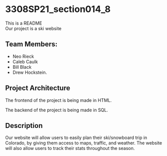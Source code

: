 # 3308SP21_section014_8
This is a README  
Our project is a ski website

## Team Members: 

- Neo Rieck
- Caleb Caulk
- Bill Black
- Drew Hockstein.

## Project Architecture

The frontend of the project is being made in HTML.

The backend of the project is being made in SQL.

## Description
Our website will allow users to easily plan their ski/snowboard trip in Colorado, by giving them access to maps, traffic, and weather. The website will also allow users to track their stats throughout the season.
